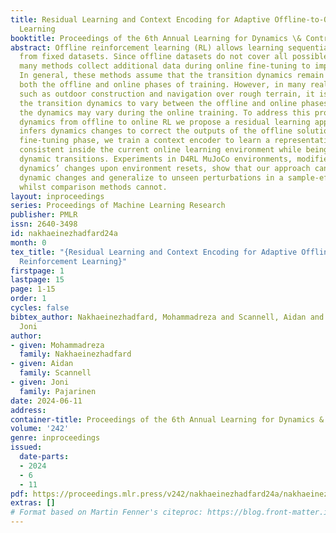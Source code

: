```yaml
---
title: Residual Learning and Context Encoding for Adaptive Offline-to-Online Reinforcement
  Learning
booktitle: Proceedings of the 6th Annual Learning for Dynamics \& Control Conference
abstract: Offline reinforcement learning (RL) allows learning sequential behavior
  from fixed datasets. Since offline datasets do not cover all possible situations,
  many methods collect additional data during online fine-tuning to improve performance.
  In general, these methods assume that the transition dynamics remain the same during
  both the offline and online phases of training. However, in many real-world applications,
  such as outdoor construction and navigation over rough terrain, it is common for
  the transition dynamics to vary between the offline and online phases. Moreover,
  the dynamics may vary during the online training. To address this problem of changing
  dynamics from offline to online RL we propose a residual learning approach that
  infers dynamics changes to correct the outputs of the offline solution. At the online
  fine-tuning phase, we train a context encoder to learn a representation that is
  consistent inside the current online learning environment while being able to predict
  dynamic transitions. Experiments in D4RL MuJoCo environments, modified to support
  dynamics’ changes upon environment resets, show that our approach can adapt to these
  dynamic changes and generalize to unseen perturbations in a sample-efficient way,
  whilst comparison methods cannot.
layout: inproceedings
series: Proceedings of Machine Learning Research
publisher: PMLR
issn: 2640-3498
id: nakhaeinezhadfard24a
month: 0
tex_title: "{Residual Learning and Context Encoding for Adaptive Offline-to-Online
  Reinforcement Learning}"
firstpage: 1
lastpage: 15
page: 1-15
order: 1
cycles: false
bibtex_author: Nakhaeinezhadfard, Mohammadreza and Scannell, Aidan and Pajarinen,
  Joni
author:
- given: Mohammadreza
  family: Nakhaeinezhadfard
- given: Aidan
  family: Scannell
- given: Joni
  family: Pajarinen
date: 2024-06-11
address:
container-title: Proceedings of the 6th Annual Learning for Dynamics & Control Conference
volume: '242'
genre: inproceedings
issued:
  date-parts:
  - 2024
  - 6
  - 11
pdf: https://proceedings.mlr.press/v242/nakhaeinezhadfard24a/nakhaeinezhadfard24a.pdf
extras: []
# Format based on Martin Fenner's citeproc: https://blog.front-matter.io/posts/citeproc-yaml-for-bibliographies/
---
```


